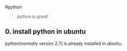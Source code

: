 #python
> python is great!

## 0. install python in ubuntu
python(normally version 2.7) is already installed in ubuntu.
